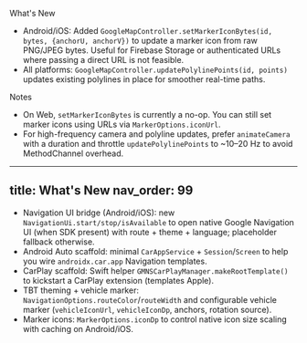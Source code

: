 What's New

- Android/iOS: Added `GoogleMapController.setMarkerIconBytes(id, bytes, {anchorU, anchorV})` to update a marker icon from raw PNG/JPEG bytes. Useful for Firebase Storage or authenticated URLs where passing a direct URL is not feasible.
- All platforms: `GoogleMapController.updatePolylinePoints(id, points)` updates existing polylines in place for smoother real-time paths.

Notes

- On Web, `setMarkerIconBytes` is currently a no-op. You can still set marker icons using URLs via `MarkerOptions.iconUrl`.
- For high-frequency camera and polyline updates, prefer `animateCamera` with a duration and throttle `updatePolylinePoints` to ~10–20 Hz to avoid MethodChannel overhead.
---
title: What's New
nav_order: 99
---

- Navigation UI bridge (Android/iOS): new `NavigationUi.start/stop/isAvailable` to open native Google Navigation UI (when SDK present) with route + theme + language; placeholder fallback otherwise.
- Android Auto scaffold: minimal `CarAppService` + `Session`/`Screen` to help you wire `androidx.car.app` Navigation templates.
- CarPlay scaffold: Swift helper `GMNSCarPlayManager.makeRootTemplate()` to kickstart a CarPlay extension (templates Apple).
- TBT theming + vehicle marker: `NavigationOptions.routeColor`/`routeWidth` and configurable vehicle marker (`vehicleIconUrl`, `vehicleIconDp`, anchors, rotation source).
- Marker icons: `MarkerOptions.iconDp` to control native icon size scaling with caching on Android/iOS.
